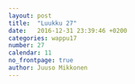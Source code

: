 ```yaml
---
layout: post
title:  "Luukku 27"
date:   2016-12-31 23:39:46 +0200
categories: wappu17
number: 27
calendar: 11
no_frontpage: true
author: Juuso Mikkonen
---
```

